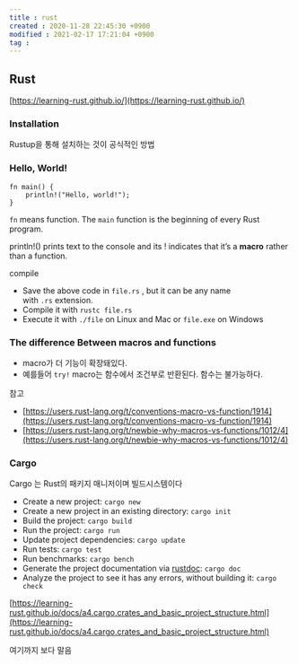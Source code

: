 ```yaml
---
title : rust
created : 2020-11-28 22:45:30 +0900
modified : 2021-02-17 17:21:04 +0900
tag : 
---
```

## Rust
[https://learning-rust.github.io/](https://learning-rust.github.io/)

### Installation

Rustup을 통해 설치하는 것이 공식적인 방법

### Hello, World!

```
fn main() {
    println!("Hello, world!");
}
```

`fn` means function. The `main` function is the beginning of every Rust program.

println!() prints text to the console and its ! indicates that it’s a **macro** rather than a function.

compile

- Save the above code in `file.rs` , but it can be any name with `.rs` extension.
- Compile it with `rustc file.rs`
- Execute it with `./file` on Linux and Mac or `file.exe` on Windows

### The difference Between macros and functions

- macro가 더 기능이 확장돼있다.
- 예를들어 `try!` macro는 함수에서 조건부로 반환된다. 함수는 불가능하다.

참고

- [https://users.rust-lang.org/t/conventions-macro-vs-function/1914](https://users.rust-lang.org/t/conventions-macro-vs-function/1914)
- [https://users.rust-lang.org/t/newbie-why-macros-vs-functions/1012/4](https://users.rust-lang.org/t/newbie-why-macros-vs-functions/1012/4)

### Cargo

Cargo 는 Rust의 패키지 매니저이며 빌드시스템이다

- Create a new project: `cargo new`
- Create a new project in an existing directory: `cargo init`
- Build the project: `cargo build`
- Run the project: `cargo run`
- Update project dependencies: `cargo update`
- Run tests: `cargo test`
- Run benchmarks: `cargo bench`
- Generate the project documentation via [rustdoc](https://doc.rust-lang.org/stable/rustdoc/): `cargo doc`
- Analyze the project to see it has any errors, without building it: `cargo check`

[https://learning-rust.github.io/docs/a4.cargo,crates_and_basic_project_structure.html](https://learning-rust.github.io/docs/a4.cargo,crates_and_basic_project_structure.html)

여기까지 보다 말음
